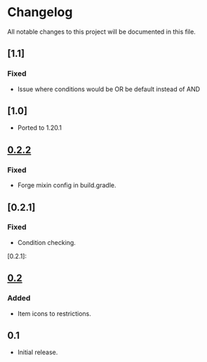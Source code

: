 # Changelog

All notable changes to this project will be documented in this file.

## [1.1]

### Fixed
- Issue where conditions would be OR be default instead of AND

## [1.0]

- Ported to 1.20.1

## [0.2.2]

### Fixed
- Forge mixin config in build.gradle.

[0.2.2]: https://github.com/DAQEM/ItemRestrictions/compare/06dd02da177e0158ad6826ca935bd07b62bea313...e4d62ad65519a2c5a0ba70c83d6bdf7998f25180

## [0.2.1]

### Fixed
- Condition checking.

[0.2.1]:

## [0.2]

### Added
- Item icons to restrictions.

[0.2]: https://github.com/DAQEM/ItemRestrictions/compare/6b25ecb647b4e9a2fb95d5ee28a927f1aaf7ce1b...ed25e469b3e9ee074e0dcfcae9bc918df6eae27d

## 0.1

- Initial release.